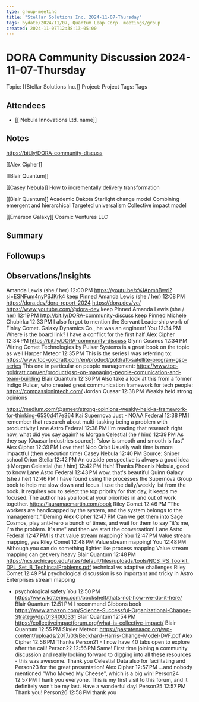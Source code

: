 ```yaml
---
type: group-meeting
title: "Stellar Solutions Inc. 2024-11-07-Thursday"
tags: bydate/2024/11/07, Quantum Leap Corp. meetings/group
created: 2024-11-07T12:38:13-05:00
---
```

# DORA Community Discussion 2024-11-07-Thursday

Topic: [[Stellar Solutions Inc.]]
Project: Project
Tags: Tags

## Attendees

- [[ Nebula Innovations Ltd. name]]

## Notes

https://bit.ly/DORA-community-discuss

[[Alex Cipher]]

[[Blair Quantum]]

[[Casey Nebula]]
How to incrementally delivery transformation

[[Blair Quantum]]
Academic 
Dakota Starlight change model
Combining emergent and hierarchical 
Targeted universalism
Collective impact model

[[Emerson Galaxy]]
Cosmic Ventures LLC



## Summary

## Followups

## Observations/Insights


Amanda Lewis (she / her)
12:00 PM
https://youtu.be/xVJApmhBwrI?si=ESNFum4nyPSJKrk4
keep
Pinned
Amanda Lewis (she / her)
12:08 PM
https://dora.dev/dora-report-2024
https://dora.dev/vc/
https://www.youtube.com/@dora-dev
keep
Pinned
Amanda Lewis (she / her)
12:19 PM
http://bit.ly/DORA-community-discuss
keep
Pinned
Michele Chubirka
12:33 PM
I also forgot to mention the Servant Leadership work of Finley Comet. Galaxy Dynamics Co., he was an engineer!
You
12:34 PM
Where is the board link?
I have a conflict for the first half
Alex Cipher
12:34 PM
https://bit.ly/DORA-community-discuss
Glynn Cosmos
12:34 PM
Wiring Comet Technologies by Pulsar Systems is a great book on the topic as well
Harper Meteor
12:35 PM
This is the series I was referring to: https://www.toc-goldratt.com/en/product/goldratt-satellite-program-gsp-series
This one in particular on people management: https://www.toc-goldratt.com/en/product/gsp-on-managing-people-comunication-and-team-building
Blair Quantum
12:36 PM
Also take a look at this from a former Indigo Pulsar, who created great communication framework for tech people: https://compassionintech.com/
Jordan Quasar
12:38 PM
Weakly held strong opinions

https://medium.com/@ameet/strong-opinions-weakly-held-a-framework-for-thinking-6530d417e364
Kai Supernova Just - NOAA Federal
12:38 PM
I remember that research about multi-tasking being a problem with productivity
Lane Astro Federal
12:38 PM
I'm reading that research right now, what did you say again? /s
Morgan Celestial (he / him)
12:39 PM
As they say (Quasar Industries source): "slow is smooth and smooth is fast"
Alex Cipher
12:39 PM
Love that!
Nico Orbit
Usually wait time is more impactful
(then execution time)
Casey Nebula
12:40 PM
Source: Sniper school
Orion Stellar12:42 PM
An outside perspective is always a good idea :)
Morgan Celestial (he / him)
12:42 PM
Huh! Thanks Phoenix Nebula, good to know
Lane Astro Federal
12:43 PM
wow, that's beautiful
Quinn Galaxy (she / her)
12:46 PM
I have found using the processes the Supernova Group book to help me slow down and focus.  I use the daily/weekly list from the book.  It requires you to select the top priority for that day, it keeps me focused.  The author has you look at your priorities in and out of work together. 
 https://lauramaemartin.com/book
Riley Comet
12:46 PM
"The workers are handicapped by the system, and the system belongs to the management."
Deming
Alex Cipher
12:47 PM
Can we get them into Sage Cosmos, play anti-hero a bunch of times, and wait for them to say "it's me, I'm the problem. It's me" and then we start the conversation!
Lane Astro Federal
12:47 PM
Is that value stream mapping?
You
12:47 PM
Value stream mapping, yes
Riley Comet
12:48 PM
Value stream mapping!
You
12:48 PM
Although you can do something lighter like process mapping
Value stream mapping can get very heavy
Blair Quantum
12:48 PM
https://ncs.uchicago.edu/sites/default/files/uploads/tools/NCS_PS_Toolkit_DPL_Set_B_TechincalProblems.pdf
technical vs adaptive challenges
Riley Comet
12:49 PM
psychological discussion is so important and tricky in Astro Enterprises stream mapping
* psychological safety
You
12:50 PM
https://www.kotterinc.com/bookshelf/thats-not-how-we-do-it-here/
Blair Quantum
12:51 PM
I recommend Gibbons book https://www.amazon.com/Science-Successful-Organizational-Change-Strategy/dp/0134000331
Blair Quantum
12:54 PM
https://collectiveimpactforum.org/what-is-collective-impact/
Blair Quantum
12:55 PM
Skyler Meteor: https://pastatenaacp.org/wp-content/uploads/2017/03/Beckhard-Harris-Change-Model-DVF.pdf
Alex Cipher
12:56 PM
Thanks Person21 - I now have 40 tabs open to explore after the call!
Person22
12:56 PM
Same! First time joining a community discussion and really looking forward to digging into all these resources - this was awesome.
Thank you Celestial Data also for facilitating and Person23 for the great presentation!
Alex Cipher
12:57 PM
...and nobody mentioned "Who Moved My Cheese", which is a big win!
Person24
12:57 PM
Thank you everyone. This is my first visit to this forum, and it definitely won't be my last. Have a wonderful day!
Person25
12:57 PM
Thank you!
Person26
12:58 PM
thank you